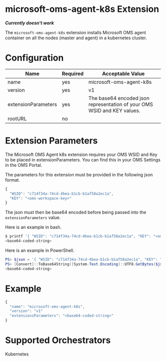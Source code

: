 # microsoft-oms-agent-k8s Extension

***Currently doesn't work***

The `microsoft-oms-agent-k8s` extension installs Microsoft OMS agent container on all the nodes (master and agent) in a kubernetes cluster.

# Configuration

|Name|Required|Acceptable Value|
|---|---|---|
|name|yes|microsoft-oms-agent-k8s|
|version|yes|v1|
|extensionParameters|yes|The base64 encoded json representation of your OMS WSID and KEY values.|
|rootURL|no||

# Extension Parameters

The Microsoft OMS Agent k8s extension requires your OMS WSID and Key to be placed in extensionParameters.  You can find this in your OMS Settings in the OMS Portal.  

The parameters for this extension must be provided in the following json format. 

``` javascript
{ 
  "WSID": "c714f34a-74cd-4bea-b1cb-b1af58a2ec1a", 
  "KEY": "<oms-workspace-key>" 
}
```
The json must then be base64 encoded before being passed into the `extensionParameters` value.

Here is an example in bash.
``` bash
$ printf '{ "WSID": "c714f34a-74cd-4bea-b1cb-b1af58a2ec1a", "KEY": "<oms-workspace-key" }' | base64 -w0
<base64-coded-string>
```

Here is an example in PowerShell.
``` powershell
PS> $json = '{ "WSID": "c714f34a-74cd-4bea-b1cb-b1af58a2ec1a", "KEY": "<oms-workspace-key>" }'
PS> [Convert]::ToBase64String([System.Text.Encoding]::UTF8.GetBytes($json))
<base64-coded-string>
```

# Example
``` javascript
{ 
  "name": "microsoft-oms-agent-k8s", 
  "version": "v1" 
  "extensionsParameters": "<base64-coded-string>"
}
```

# Supported Orchestrators
Kubernetes
